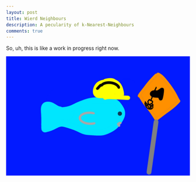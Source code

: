 ```yaml
---
layout: post
title: Wierd Neighbours
description: A pecularity of k-Nearest-Neighbours
comments: true
---
```

So, uh, this is like a work in progress right now.

<div style="text-align:center"><img src ="/images/fish/construction-fish.jpg" /></div>
